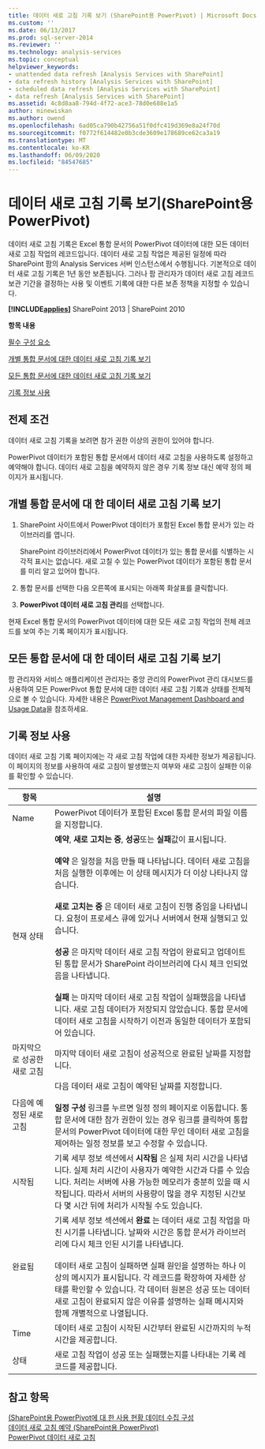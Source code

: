 ```yaml
---
title: 데이터 새로 고침 기록 보기 (SharePoint용 PowerPivot) | Microsoft Docs
ms.custom: ''
ms.date: 06/13/2017
ms.prod: sql-server-2014
ms.reviewer: ''
ms.technology: analysis-services
ms.topic: conceptual
helpviewer_keywords:
- unattended data refresh [Analysis Services with SharePoint]
- data refresh history [Analysis Services with SharePoint]
- scheduled data refresh [Analysis Services with SharePoint]
- data refresh [Analysis Services with SharePoint]
ms.assetid: 4c8d8aa8-794d-4f72-ace3-78d0e688e1a5
author: minewiskan
ms.author: owend
ms.openlocfilehash: 6ad05ca790b42756a51f0dfc419d369e8a24f70d
ms.sourcegitcommit: f0772f614482e0b3cde3609e178689ce62ca3a19
ms.translationtype: MT
ms.contentlocale: ko-KR
ms.lasthandoff: 06/09/2020
ms.locfileid: "84547685"
---
```

# <a name="view-data-refresh-history-powerpivot-for-sharepoint"></a>데이터 새로 고침 기록 보기(SharePoint용 PowerPivot)
  데이터 새로 고침 기록은 Excel 통합 문서의 PowerPivot 데이터에 대한 모든 데이터 새로 고침 작업의 레코드입니다. 데이터 새로 고침 작업은 제공된 일정에 따라 SharePoint 팜의 Analysis Services 서버 인스턴스에서 수행됩니다. 기본적으로 데이터 새로 고침 기록은 1년 동안 보존됩니다. 그러나 팜 관리자가 데이터 새로 고침 레코드 보관 기간을 결정하는 사용 및 이벤트 기록에 대한 다른 보존 정책을 지정할 수 있습니다.  
  
 **[!INCLUDE[applies](../../includes/applies-md.md)]** SharePoint 2013 | SharePoint 2010  
  
 **항목 내용**  
  
 [필수 구성 요소](#prereq)  
  
 [개별 통합 문서에 대한 데이터 새로 고침 기록 보기](#viewhistory)  
  
 [모든 통합 문서에 대한 데이터 새로 고침 기록 보기](#viewITOps)  
  
 [기록 정보 사용](#pageelements)  
  
##  <a name="prerequisites"></a><a name="prereq"></a> 전제 조건  
 데이터 새로 고침 기록을 보려면 참가 권한 이상의 권한이 있어야 합니다.  
  
 PowerPivot 데이터가 포함된 통합 문서에서 데이터 새로 고침을 사용하도록 설정하고 예약해야 합니다. 데이터 새로 고침을 예약하지 않은 경우 기록 정보 대신 예약 정의 페이지가 표시됩니다.  
  
##  <a name="view-data-refresh-history-for-an-individual-workbook"></a><a name="viewhistory"></a>개별 통합 문서에 대 한 데이터 새로 고침 기록 보기  
  
1.  SharePoint 사이트에서 PowerPivot 데이터가 포함된 Excel 통합 문서가 있는 라이브러리를 엽니다.  
  
     SharePoint 라이브러리에서 PowerPivot 데이터가 있는 통합 문서를 식별하는 시각적 표시는 없습니다. 새로 고칠 수 있는 PowerPivot 데이터가 포함된 통합 문서를 미리 알고 있어야 합니다.  
  
2.  통합 문서를 선택한 다음 오른쪽에 표시되는 아래쪽 화살표를 클릭합니다.  
  
3.  **PowerPivot 데이터 새로 고침 관리**를 선택합니다.  
  
 현재 Excel 통합 문서의 PowerPivot 데이터에 대한 모든 새로 고침 작업의 전체 레코드를 보여 주는 기록 페이지가 표시됩니다.  
  
##  <a name="view-data-refresh-history-for-all-workbooks"></a><a name="viewITOps"></a>모든 통합 문서에 대 한 데이터 새로 고침 기록 보기  
 팜 관리자와 서비스 애플리케이션 관리자는 중앙 관리의 PowerPivot 관리 대시보드를 사용하여 모든 PowerPivot 통합 문서에 대한 데이터 새로 고침 기록과 상태를 전체적으로 볼 수 있습니다. 자세한 내용은 [PowerPivot Management Dashboard and Usage Data](power-pivot-management-dashboard-and-usage-data.md)을 참조하세요.  
  
##  <a name="use-history-information"></a><a name="pageelements"></a>기록 정보 사용  
 데이터 새로 고침 기록 페이지에는 각 새로 고침 작업에 대한 자세한 정보가 제공됩니다. 이 페이지의 정보를 사용하여 새로 고침이 발생했는지 여부와 새로 고침이 실패한 이유를 확인할 수 있습니다.  
  
|항목|설명|  
|----------|-----------------|  
|Name|PowerPivot 데이터가 포함된 Excel 통합 문서의 파일 이름을 지정합니다.|  
|현재 상태|**예약**, **새로 고치는 중**, **성공**또는 **실패**값이 표시됩니다.<br /><br /> **예약** 은 일정을 처음 만들 때 나타납니다. 데이터 새로 고침을 처음 실행한 이후에는 이 상태 메시지가 더 이상 나타나지 않습니다.<br /><br /> **새로 고치는 중** 은 데이터 새로 고침이 진행 중임을 나타냅니다. 요청이 프로세스 큐에 있거나 서버에서 현재 실행되고 있습니다.<br /><br /> **성공** 은 마지막 데이터 새로 고침 작업이 완료되고 업데이트된 통합 문서가 SharePoint 라이브러리에 다시 체크 인되었음을 나타냅니다.<br /><br /> **실패** 는 마지막 데이터 새로 고침 작업이 실패했음을 나타냅니다. 새로 고침 데이터가 저장되지 않았습니다. 통합 문서에 데이터 새로 고침을 시작하기 이전과 동일한 데이터가 포함되어 있습니다.|  
|마지막으로 성공한 새로 고침|마지막 데이터 새로 고침이 성공적으로 완료된 날짜를 지정합니다.|  
|다음에 예정된 새로 고침|다음 데이터 새로 고침이 예약된 날짜를 지정합니다.<br /><br /> **일정 구성** 링크를 누르면 일정 정의 페이지로 이동합니다. 통합 문서에 대한 참가 권한이 있는 경우 링크를 클릭하여 통합 문서의 PowerPivot 데이터에 대한 무인 데이터 새로 고침을 제어하는 일정 정보를 보고 수정할 수 있습니다.|  
|시작됨|기록 세부 정보 섹션에서 **시작됨** 은 실제 처리 시간을 나타냅니다. 실제 처리 시간이 사용자가 예약한 시간과 다를 수 있습니다. 처리는 서버에 사용 가능한 메모리가 충분히 있을 때 시작됩니다. 따라서 서버의 사용량이 많을 경우 지정된 시간보다 몇 시간 뒤에 처리가 시작될 수도 있습니다.|  
|완료됨|기록 세부 정보 섹션에서 **완료** 는 데이터 새로 고침 작업을 마친 시기를 나타냅니다. 날짜와 시간은 통합 문서가 라이브러리에 다시 체크 인된 시기를 나타냅니다.<br /><br /> 데이터 새로 고침이 실패하면 실패 원인을 설명하는 하나 이상의 메시지가 표시됩니다. 각 레코드를 확장하여 자세한 상태를 확인할 수 있습니다. 각 데이터 원본은 성공 또는 데이터 새로 고침이 완료되지 않은 이유를 설명하는 실패 메시지와 함께 개별적으로 나열됩니다.|  
|Time|데이터 새로 고침이 시작된 시간부터 완료된 시간까지의 누적 시간을 제공합니다.|  
|상태|새로 고침 작업이 성공 또는 실패했는지를 나타내는 기록 레코드를 제공합니다.|  
  
## <a name="see-also"></a>참고 항목  
 [&#40;SharePoint용 PowerPivot에 대 한 사용 현황 데이터 수집 구성](configure-usage-data-collection-for-power-pivot-for-sharepoint.md)   
 [데이터 새로 고침 예약 &#40;SharePoint용 PowerPivot&#41;](../schedule-a-data-refresh-powerpivot-for-sharepoint.md)   
 [PowerPivot 데이터 새로 고침](power-pivot-data-refresh.md)  
  
  
